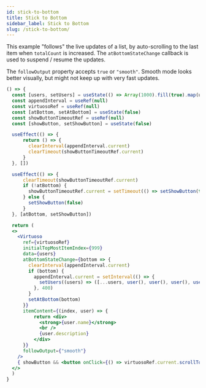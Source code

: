 ```yaml
---
id: stick-to-bottom
title: Stick to Bottom
sidebar_label: Stick to Bottom
slug: /stick-to-bottom/
---
```


This example "follows" the live updates of a list, by auto-scrolling to the last item when `totalCount` is increased. 
The `atBottomStateChange` callback is used to suspend / resume the updates.

The `followOutput` property accepts `true` or `"smooth"`. Smooth mode looks better visually, but might not keep up with very fast updates.

```jsx live
() => {
  const [users, setUsers] = useState(() => Array(1000).fill(true).map(user))
  const appendInterval = useRef(null)
  const virtuosoRef = useRef(null)
  const [atBottom, setAtBottom] = useState(false)
  const showButtonTimeoutRef = useRef(null)
  const [showButton, setShowButton] = useState(false)

  useEffect(() => {
      return () => {
        clearInterval(appendInterval.current)
        clearTimeout(showButtonTimeoutRef.current)
      }
  }, [])

  useEffect(() => {
      clearTimeout(showButtonTimeoutRef.current)
      if (!atBottom) {
        showButtonTimeoutRef.current = setTimeout(() => setShowButton(true), 500)
      } else {
        setShowButton(false)  
      }
  }, [atBottom, setShowButton])

  return (
  <>
    <Virtuoso
      ref={virtuosoRef}
      initialTopMostItemIndex={999}
      data={users}
      atBottomStateChange={bottom => {
        clearInterval(appendInterval.current)
        if (bottom) {
          appendInterval.current = setInterval(() => {
            setUsers((users) => ([...users, user(), user(), user(), user(), user()]))
          }, 400)
        }
        setAtBottom(bottom)
      }}
      itemContent={(index, user) => {
          return <div>
            <strong>{user.name}</strong>
            <br />
            {user.description}
          </div>
      }}
      followOutput={"smooth"}
    />
    { showButton && <button onClick={() => virtuosoRef.current.scrollToIndex({ index: users.length - 1, behavior: 'smooth' })} style={{ float: 'right', transform: 'translate(-1rem, -2rem)' }}>Bottom</button> }
  </>
  )
}
```
